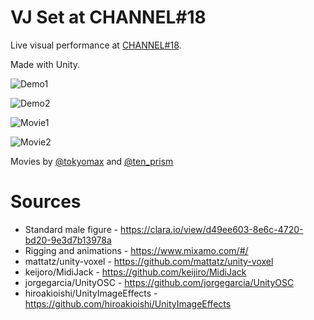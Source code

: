 VJ Set at CHANNEL#18
=====================

Live visual performance at [CHANNEL#18](https://www.super-deluxe.com/room/4473/).

Made with Unity.

![Demo1](https://raw.githubusercontent.com/mattatz/Channel18/master/Captures/Channel18_1.gif)

![Demo2](https://raw.githubusercontent.com/mattatz/Channel18/master/Captures/Channel18_2.gif)

![Movie1](https://raw.githubusercontent.com/mattatz/Channel18/master/Captures/Movie_1.gif)

![Movie2](https://raw.githubusercontent.com/mattatz/Channel18/master/Captures/Movie_2.gif)

Movies by [@tokyomax](https://twitter.com/tokyomax) and [@ten_prism](https://twitter.com/ten_prism)

# Sources

- Standard male figure - https://clara.io/view/d49ee603-8e6c-4720-bd20-9e3d7b13978a
- Rigging and animations - https://www.mixamo.com/#/
- mattatz/unity-voxel - https://github.com/mattatz/unity-voxel
- keijoro/MidiJack - https://github.com/keijiro/MidiJack
- jorgegarcia/UnityOSC - https://github.com/jorgegarcia/UnityOSC
- hiroakioishi/UnityImageEffects - https://github.com/hiroakioishi/UnityImageEffects

